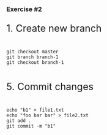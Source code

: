### Exercise #2
<p style="font-size:25px;text-align:left;"> 1. Create new branch</p>
<pre>
<code>
git checkout master
git branch branch-1
git checkout branch-1
</code>
</pre>
<p style="font-size:25px;text-align:left;"> 5. Commit changes </p>
<pre>
<code>
echo "b1" > file1.txt
echo "foo bar bar" > file2.txt
git add .
git commit -m "b1"
</code>
</pre>
